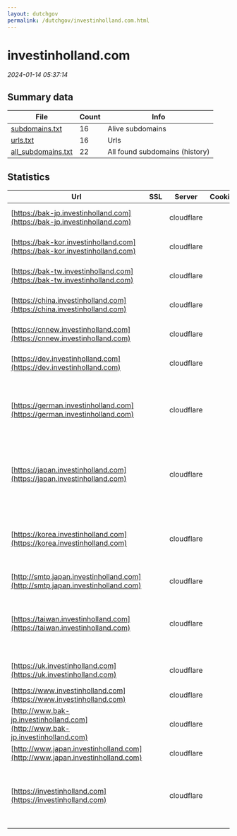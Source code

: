 ```yaml
---
layout: dutchgov
permalink: /dutchgov/investinholland.com.html
---
```



# investinholland.com
*2024-01-14 05:37:14*
## Summary data


| File       | Count | Info |
|------------|-------|------|
|[subdomains.txt](/data/investinholland.com/subdomains.txt)|16|Alive subdomains|
|[urls.txt](/data/investinholland.com/urls.txt)|16|Urls|
|[all_subdomains.txt](/data/investinholland.com/all_subdomains.txt)|22|All found subdomains (history)|


## Statistics


| Url | SSL | Server | Cookie | HSTS | CSP | XFO | XXP | RP | Tech |Title |
|------------|-------|------|------|------|------|------|------|------|------|------|
|[https://bak-jp.investinholland.com](https://bak-jp.investinholland.com)| |cloudflare| | | | | | :white_check_mark: |Cloudflare|Web Server's Def...|
|[https://bak-kor.investinholland.com](https://bak-kor.investinholland.com)| |cloudflare| | | | | | :white_check_mark: |Cloudflare|Web Server's Def...|
|[https://bak-tw.investinholland.com](https://bak-tw.investinholland.com)| |cloudflare| | | | | | :white_check_mark: |Cloudflare|Web Server's Def...|
|[https://china.investinholland.com](https://china.investinholland.com)| |cloudflare| |:white_check_mark: | | | | :white_check_mark: |Cloudflare HSTS Plesk|301 Moved Perman...|
|[https://cnnew.investinholland.com](https://cnnew.investinholland.com)| |cloudflare| | | | | | :white_check_mark: |Cloudflare|Web Server's Def...|
|[https://dev.investinholland.com](https://dev.investinholland.com)| |cloudflare| | | | | | :white_check_mark: |Cloudflare|Web Server's Def...|
|[https://german.investinholland.com](https://german.investinholland.com)| |cloudflare| |:white_check_mark: | | | | :white_check_mark: |Cloudflare Google Tag Manager HSTS MySQL PHP Plesk WPML:4.6.5 WordPress:6.3.2|Die NFIA, die zu...|
|[https://japan.investinholland.com](https://japan.investinholland.com)| |cloudflare| |:white_check_mark: | | | | :white_check_mark: |Cloudflare Google Tag Manager HSTS MySQL PHP Plesk WPML:4.6.5 WordPress:6.3.2|外国直接投資：オ...|
|[https://korea.investinholland.com](https://korea.investinholland.com)| |cloudflare| |:white_check_mark: | | | | :white_check_mark: |Cloudflare Google Tag Manager HSTS MySQL PHP Plesk WPML:4.6.5 WordPress:6.3.2|네덜란드 투자진...|
|[http://smtp.japan.investinholland.com](http://smtp.japan.investinholland.com)| |cloudflare| | | | | | :white_check_mark: |Cloudflare||
|[https://taiwan.investinholland.com](https://taiwan.investinholland.com)| |cloudflare| |:white_check_mark: | | | | :white_check_mark: |Cloudflare Google Tag Manager HSTS MySQL PHP Plesk WPML:4.6.5 WordPress:6.3.2|荷蘭投資局(NFIA)...|
|[https://uk.investinholland.com](https://uk.investinholland.com)| |cloudflare| |:white_check_mark: | | | | :white_check_mark: |Cloudflare HSTS Plesk|301 Moved Perman...|
|[https://www.investinholland.com](https://www.investinholland.com)| |cloudflare| |:white_check_mark: | | | | :white_check_mark: |Cloudflare HSTS Plesk||
|[http://www.bak-jp.investinholland.com](http://www.bak-jp.investinholland.com)| |cloudflare| | | | | | :white_check_mark: |Cloudflare||
|[http://www.japan.investinholland.com](http://www.japan.investinholland.com)| |cloudflare| | | | | | :white_check_mark: |Cloudflare||
|[https://investinholland.com](https://investinholland.com)| |cloudflare| |:white_check_mark: | | | | :white_check_mark: |Cloudflare Google Tag Manager HSTS MySQL PHP Plesk WPML:4.6.5 WordPress:6.3.2|NFIA, part of In...|
